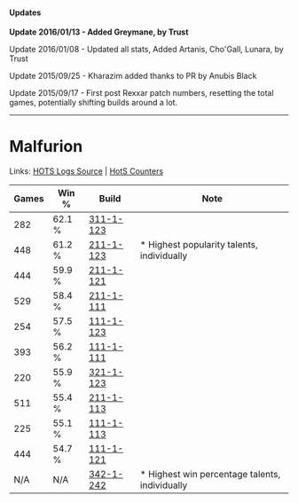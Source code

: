 #### Updates
**Update 2016/01/13 - Added Greymane, by Trust**

Update 2016/01/08 - Updated all stats, Added Artanis, Cho'Gall, Lunara, by Trust

Update 2015/09/25 - Kharazim added thanks to PR by Anubis Black

Update 2015/09/17 - First post Rexxar patch numbers, resetting the total games, potentially shifting builds around a lot.

***

# Malfurion

Links: [HOTS Logs Source](https://www.hotslogs.com/Sitewide/HeroDetails?Hero=Malfurion) | [HotS Counters](http://hotscounters.com/#/hero/Malfurion)

Games  | Win %  | Build     | Note
-----  | -----  | -----     | ----
282    | 62.1 % | [311-1-123](http://www.heroesfire.com/hots/talent-calculator/malfurion#o0zJ) | 
448    | 61.2 % | [211-1-123](http://www.heroesfire.com/hots/talent-calculator/malfurion#kCqJ) | * Highest popularity talents, individually
444    | 59.9 % | [211-1-121](http://www.heroesfire.com/hots/talent-calculator/malfurion#kCqH) | 
529    | 58.4 % | [211-1-111](http://www.heroesfire.com/hots/talent-calculator/malfurion#kCq7) | 
254    | 57.5 % | [111-1-123](http://www.heroesfire.com/hots/talent-calculator/malfurion#gOhJ) | 
393    | 56.2 % | [111-1-111](http://www.heroesfire.com/hots/talent-calculator/malfurion#gOh7) | 
220    | 55.9 % | [321-1-123](http://www.heroesfire.com/hots/talent-calculator/malfurion#oPNp) | 
511    | 55.4 % | [211-1-113](http://www.heroesfire.com/hots/talent-calculator/malfurion#kCq9) | 
225    | 55.1 % | [111-1-113](http://www.heroesfire.com/hots/talent-calculator/malfurion#gOh9) | 
444    | 54.7 % | [111-1-121](http://www.heroesfire.com/hots/talent-calculator/malfurion#gOhH) | 
N/A    | N/A    | [342-1-242](http://www.heroesfire.com/hots/talent-calculator/malfurion#pCgw) | * Highest win percentage talents, individually
